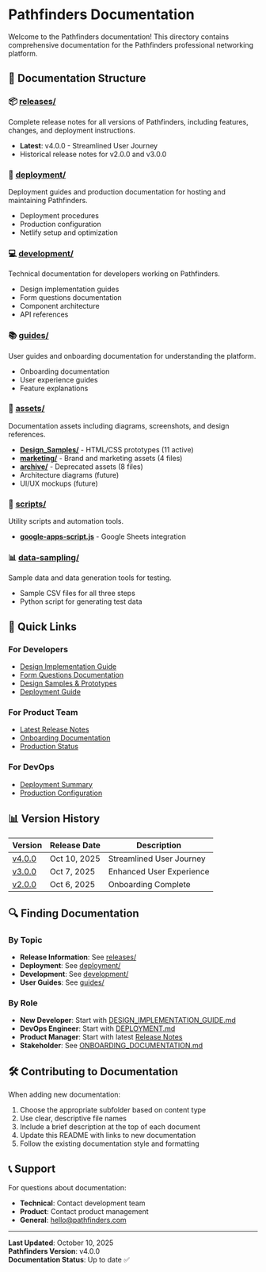 # Pathfinders Documentation

Welcome to the Pathfinders documentation! This directory contains comprehensive documentation for the Pathfinders professional networking platform.

## 📁 Documentation Structure

### 📦 [releases/](./releases/)
Complete release notes for all versions of Pathfinders, including features, changes, and deployment instructions.
- **Latest**: v4.0.0 - Streamlined User Journey
- Historical release notes for v2.0.0 and v3.0.0

### 🚀 [deployment/](./deployment/)
Deployment guides and production documentation for hosting and maintaining Pathfinders.
- Deployment procedures
- Production configuration
- Netlify setup and optimization

### 💻 [development/](./development/)
Technical documentation for developers working on Pathfinders.
- Design implementation guides
- Form questions documentation
- Component architecture
- API references

### 📚 [guides/](./guides/)
User guides and onboarding documentation for understanding the platform.
- Onboarding documentation
- User experience guides
- Feature explanations

### 🎨 [assets/](./assets/)
Documentation assets including diagrams, screenshots, and design references.
- **[Design_Samples/](./assets/Design_Samples/)** - HTML/CSS prototypes (11 active)
- **[marketing/](./assets/marketing/)** - Brand and marketing assets (4 files)
- **[archive/](./assets/archive/)** - Deprecated assets (8 files)
- Architecture diagrams (future)
- UI/UX mockups (future)

### 🔧 [scripts/](./scripts/)
Utility scripts and automation tools.
- **[google-apps-script.js](./scripts/google-apps-script.js)** - Google Sheets integration

### 📊 [data-sampling/](./data-sampling/)
Sample data and data generation tools for testing.
- Sample CSV files for all three steps
- Python script for generating test data

## 🎯 Quick Links

### For Developers
- [Design Implementation Guide](./development/DESIGN_IMPLEMENTATION_GUIDE.md)
- [Form Questions Documentation](./development/FORM_QUESTIONS_DOCUMENTATION.md)
- [Design Samples & Prototypes](./assets/Design_Samples/)
- [Deployment Guide](./deployment/DEPLOYMENT.md)

### For Product Team
- [Latest Release Notes](./releases/RELEASE_NOTES_v4.0.md)
- [Onboarding Documentation](./guides/ONBOARDING_DOCUMENTATION.md)
- [Production Status](./deployment/PRODUCTION.md)

### For DevOps
- [Deployment Summary](./deployment/DEPLOYMENT_SUMMARY_v2.0.md)
- [Production Configuration](./deployment/PRODUCTION.md)

## 📊 Version History

| Version | Release Date | Description |
|---------|--------------|-------------|
| [v4.0.0](./releases/RELEASE_NOTES_v4.0.md) | Oct 10, 2025 | Streamlined User Journey |
| [v3.0.0](./releases/RELEASE_NOTES_v3.0.md) | Oct 7, 2025 | Enhanced User Experience |
| [v2.0.0](./releases/RELEASE_NOTES_v2.0.md) | Oct 6, 2025 | Onboarding Complete |

## 🔍 Finding Documentation

### By Topic
- **Release Information**: See [releases/](./releases/)
- **Deployment**: See [deployment/](./deployment/)
- **Development**: See [development/](./development/)
- **User Guides**: See [guides/](./guides/)

### By Role
- **New Developer**: Start with [DESIGN_IMPLEMENTATION_GUIDE.md](./development/DESIGN_IMPLEMENTATION_GUIDE.md)
- **DevOps Engineer**: Start with [DEPLOYMENT.md](./deployment/DEPLOYMENT.md)
- **Product Manager**: Start with latest [Release Notes](./releases/RELEASE_NOTES_v4.0.md)
- **Stakeholder**: See [ONBOARDING_DOCUMENTATION.md](./guides/ONBOARDING_DOCUMENTATION.md)

## 🛠️ Contributing to Documentation

When adding new documentation:
1. Choose the appropriate subfolder based on content type
2. Use clear, descriptive file names
3. Include a brief description at the top of each document
4. Update this README with links to new documentation
5. Follow the existing documentation style and formatting

## 📞 Support

For questions about documentation:
- **Technical**: Contact development team
- **Product**: Contact product management
- **General**: hello@pathfinders.com

---

**Last Updated**: October 10, 2025  
**Pathfinders Version**: v4.0.0  
**Documentation Status**: Up to date ✅

